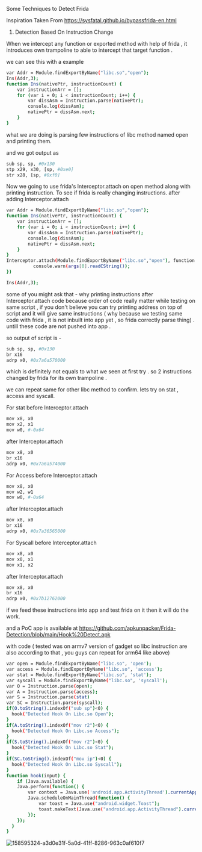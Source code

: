 Some Techniques to Detect Frida

Inspiration Taken From
https://sysfatal.github.io/bypassfrida-en.html

1. Detection Based On Instruction Change

When we intercept any function or exported method with help of frida , it introduces own trampoline
to able to intercept that target function . 

we can see this with a example

```sh
var Addr = Module.findExportByName("libc.so","open");
Ins(Addr,3);
function Ins(nativePtr, instructionCount) {
    var instructionArr = [];
    for (var i = 0; i < instructionCount; i++) {
        var dissAsm = Instruction.parse(nativePtr);
        console.log(dissAsm);
        nativePtr = dissAsm.next;
    }        
}
```
what we are doing is parsing few instructions of libc method named open
and printing them. 

and we got output as

```sh
sub sp, sp, #0x130
stp x29, x30, [sp, #0xe0]
str x28, [sp, #0xf0]
```

Now we going to use frida's Interceptor.attach on open method along with printing instruction.
To see if frida is really changing instructions. 
after adding Interceptor.attach

```sh
var Addr = Module.findExportByName("libc.so","open");
function Ins(nativePtr, instructionCount) {
    var instructionArr = [];
    for (var i = 0; i < instructionCount; i++) {
        var dissAsm = Instruction.parse(nativePtr);
        console.log(dissAsm);
        nativePtr = dissAsm.next;
    }        
}
Interceptor.attach(Module.findExportByName("libc.so","open"), function (args) {
          console.warn(args[0].readCString());
})

Ins(Addr,3);
```

some of you might ask that - why printing instructions after Interceptor.attach code because order of code really matter while testing on same script , if you don't believe
you can try printing address on top of script and it will give same instructions ( why because we testing same code with frida , it is not inbuilt into app yet , so frida correctly parse thing) . untill these code are
not pushed into app . 

so output of script is -

```sh
sub sp, sp, #0x130
br x16
adrp x0, #0x7a6a570000
```

which is definitely not equals to what we seen at first try . so 2 instructions changed by frida for its own trampoline .

we can repeat same for other libc method to confirm. 
lets try on stat , access and syscall.

For stat 
before Interceptor.attach
```sh
mov x8, x0
mov x2, x1
mov w0, #-0x64
```
after Interceptor.attach

```sh
mov x8, x0
br x16
adrp x0, #0x7a6a574000
```

For Access
before Interceptor.attach
```sh
mov x8, x0
mov w2, w1
mov w0, #-0x64
```
after Interceptor.attach

```sh
mov x8, x0
br x16
adrp x0, #0x7a36565000
```

For Syscall
before Interceptor.attach
```sh
mov x8, x0
mov x0, x1
mov x1, x2
```
after Interceptor.attach
```sh
mov x8, x0
br x16
adrp x0, #0x7b12762000
```

if we feed these instructions into app and test frida on it then it will do the work.

and a PoC app is available at 
https://github.com/apkunpacker/Frida-Detection/blob/main/Hook%20Detect.apk

with code ( tested was on armv7 version of gadget so libc instruction are also according to that , you guys can repeat for arm64 like above)

```sh
var open = Module.findExportByName("libc.so", 'open');
var access = Module.findExportByName("libc.so", 'access');
var stat = Module.findExportByName("libc.so", 'stat');
var syscall = Module.findExportByName("libc.so", 'syscall');
var O = Instruction.parse(open);
var A = Instruction.parse(access);
var S = Instruction.parse(stat)
var SC = Instruction.parse(syscall);
if(O.toString().indexOf("sub sp")<0) {
  hook("Detected Hook On Libc.so Open");
}
if(A.toString().indexOf("mov r2")<0) {
  hook("Detected Hook On Libc.so Access");
}
if(S.toString().indexOf("mov r2")<0) {
  hook("Detected Hook On Libc.so Stat");
}
if(SC.toString().indexOf("mov ip")<0) {
  hook("Detected Hook On Libc.so Syscall");
}
function hook(input) {
    if (Java.available) {
    Java.perform(function() {
        var context = Java.use('android.app.ActivityThread').currentApplication().getApplicationContext();
        Java.scheduleOnMainThread(function() {
            var toast = Java.use("android.widget.Toast");
            toast.makeText(Java.use("android.app.ActivityThread").currentApplication().getApplicationContext(), Java.use("java.lang.String").$new(input), 1).show();
        });
    });                        
  }
}
```
![158595324-a3d0e31f-5a0d-41ff-8286-963c0af610f7](https://user-images.githubusercontent.com/27184655/170197700-4b285080-6c95-4681-b271-cb7e5fb1be6e.jpg)
